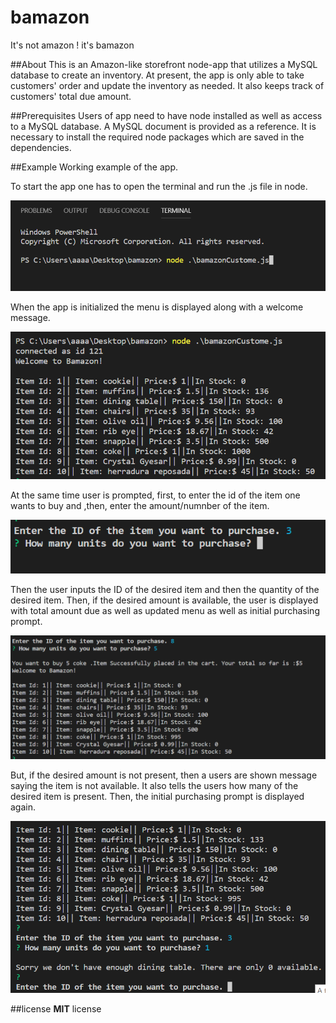 # bamazon
It's not amazon ! it's bamazon

##About
This is an Amazon-like storefront node-app that utilizes a MySQL database to create an inventory. At present, the app is only able to take customers' order and update the inventory as needed. It also keeps track of customers' total due amount.

##Prerequisites
Users of app need to have node installed as well as access to a MySQL database. A MySQL document is provided as a reference. It is necessary to install the required node packages which are saved in the dependencies. 

##Example
Working example of the app.

To start the app one has to open the terminal and run the .js file in node.

![image](initialize.png)

When the app is initialized the menu is displayed along with a welcome message.

![image](displayMenu.png)


At the same time user is prompted, first, to enter the id of the item one wants to buy and ,then, enter the amount/numnber of the item.

![image](prompt.png)


Then the user inputs the ID of the desired item and then the quantity of the desired item. Then, if the desired amount is available, the user is displayed with total amount due as well as updated menu as well as initial purchasing prompt.

![image](buy.png)

But, if the desired amount is not present, then a users are shown message saying the item is not available. It also tells the users how many of the desired item is present. Then, the initial purchasing prompt is displayed again.

![image](noBuy.png)


##license
**MIT** license
